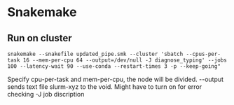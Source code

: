 # Snakemake


## Run on cluster

```
snakemake --snakefile updated_pipe.smk --cluster 'sbatch --cpus-per-task 16 --mem-per-cpu 64 --output=/dev/null -J diagnose_typing' --jobs 100 --latency-wait 90 --use-conda --restart-times 3 -p --keep-going"
```
Specify cpu-per-task and mem-per-cpu, the node will be divided.
--output sends text file slurm-xyz to the void. Might have to turn on for error checking
-J job discription
